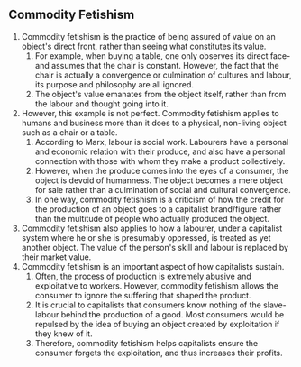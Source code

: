 ## Commodity Fetishism
1. Commodity fetishism is the practice of being assured of value on an object's direct front, rather than seeing what constitutes its value. 
    1. For example, when buying a table, one only observes its direct face- and assumes that the chair is constant. However, the fact that the chair is actually a convergence or culmination of cultures and labour, its purpose and philosophy are all ignored.
    2. The object's value emanates from the object itself, rather than from the labour and thought going into it. 
2. However, this example is not perfect. Commodity fetishism applies to humans and business more than it does to a physical, non-living object such as a chair or a table.
    1.  According to Marx, labour is social work. Labourers have a personal and economic relation with their produce, and also have a personal connection with those with whom they make a product collectively.
    2. However, when the produce comes into the eyes of a consumer, the object is devoid of humanness. The object becomes a mere object for sale rather than a culmination of social and cultural convergence.
    3. In one way, commodity fetishism is a criticism of how the credit for the production of an object goes to a capitalist brand/figure rather than the multitude of people who actually produced the object.
3. Commodity fetishism also applies to how a labourer,  under a capitalist system where he or she is presumably oppressed, is treated as yet another object. The value of the person's skill and labour is replaced by their market value. 
4. Commodity fetishism is an important aspect of how capitalists sustain.
    1. Often, the process of production is extremely abusive and exploitative to workers. However, commodity fetishism allows the consumer to ignore the suffering that shaped the product.
    2. It is crucial to capitalists that consumers know nothing of the slave-labour behind the production of a good. Most consumers would be repulsed by the idea of buying an object created by exploitation if they knew of it.
    3. Therefore, commodity fetishism helps capitalists ensure the consumer forgets the exploitation, and thus increases their profits.

